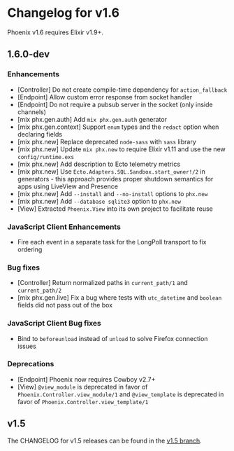 # Changelog for v1.6

Phoenix v1.6 requires Elixir v1.9+.

## 1.6.0-dev

### Enhancements

  * [Controller] Do not create compile-time dependency for `action_fallback`
  * [Endpoint] Allow custom error response from socket handler
  * [Endpoint] Do not require a pubsub server in the socket (only inside channels)
  * [mix phx.gen.auth] Add `mix phx.gen.auth` generator
  * [mix phx.gen.context] Support `enum` types and the `redact` option when declaring fields
  * [mix phx.new] Replace deprecated `node-sass` with `sass` library
  * [mix phx.new] Update `mix phx.new` to require Elixir v1.11 and use the new `config/runtime.exs`
  * [mix phx.new] Add description to Ecto telemetry metrics
  * [mix phx.new] Use `Ecto.Adapters.SQL.Sandbox.start_owner!/2` in generators - this approach provides proper shutdown semantics for apps using LiveView and Presence
  * [mix phx.new] Add `--install` and `--no-install` options to `phx.new`
  * [mix phx.new] Add `--database sqlite3` option to `phx.new`
  * [View] Extracted `Phoenix.View` into its own project to facilitate reuse

### JavaScript Client Enhancements
  * Fire each event in a separate task for the LongPoll transport to fix ordering

### Bug fixes

  * [Controller] Return normalized paths in `current_path/1` and `current_path/2`
  * [mix phx.gen.live] Fix a bug where tests with `utc_datetime` and `boolean` fields did not pass out of the box

### JavaScript Client Bug fixes
  * Bind to `beforeunload` instead of `unload` to solve Firefox connection issues

### Deprecations

  * [Endpoint] Phoenix now requires Cowboy v2.7+
  * [View] `@view_module` is deprecated in favor of `Phoenix.Controller.view_module/1` and `@view_template` is deprecated in favor of `Phoenix.Controller.view_template/1`

## v1.5

The CHANGELOG for v1.5 releases can be found in the [v1.5 branch](https://github.com/phoenixframework/phoenix/blob/v1.5/CHANGELOG.md).
